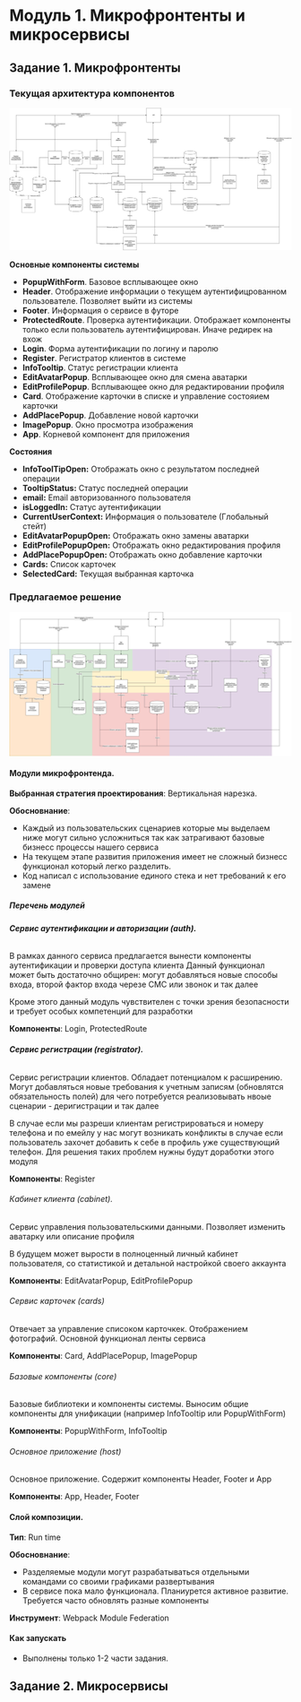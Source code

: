 # Модуль 1. Микрофронтенты и микросервисы

## Задание 1. Микрофронтенты

### Текущая архитектура компонентов

![AS](assets/microfront_as.jpg)

**Основные компоненты системы**
- **PopupWithForm**. Базовое всплывающее окно
- **Header**. Отображение информации о текущем аутентифицрованном пользователе. Позволяет выйти из системы
- **Footer**. Информация о сервисе в футоре
- **ProtectedRoute**. Проверка аутентификации. Отображает компоненты только если пользователь аутентифицирован. Иначе редирек на вхож
- **Login**. Форма аутентификации по логину и паролю
- **Register**. Регистратор клиентов в системе
- **InfoTooltip**. Статус регистрации клиента
- **EditAvatarPopup**. Всплывающее окно для смена аватарки
- **EditProfilePopup**. Всплывающее окно для редактировании профиля
- **Card**. Отображение карточки в списке и управление состояием карточки
- **AddPlacePopup**. Добавление новой карточки
- **ImagePopup**. Окно просмотра изображения
- **App**. Корневой компонент для приложения


**Состояния**
- **InfoToolTipOpen:** Отображать окно c результатом последней операции
- **TooltipStatus:** Статус последней операции
- **email:** Email авторизованного пользователя
- **isLoggedIn:** Статус аутентификации
- **CurrentUserContext:** Информация о пользователе (Глобальный стейт)
- **EditAvatarPopupOpen:** Отображать окно замены аватарки
- **EditProfilePopupOpen:** Отображать окно редактирования профиля
- **AddPlacePopupOpen:** Отображать окно добавление карточки
- **Cards:** Список карточек
- **SelectedCard:** Текущая выбранная карточка

### Предлагаемое решение

![AS](assets/microfront_tobe.jpg)

#### **Модули микрофронтенда**. 

**Выбранная стратегия проектирования**: Вертикальная нарезка.

**Обосновнание**:
- Каждый из пользовательских сценариев которые мы выделаем ниже могут сильно усложниться так как затрагивают базовые бизнесс процессы нашего сервиса
- На текущем этапе развития приложения имеет не сложный бизнесс функционал который легко разделить.
- Код написал с использование единого стека и нет требований к его замене

##### Перечень модулей

###### **Сервис аутентификации и авторизации (auth).** 

В рамках данного сервиса предлагается вынести компоненты аутентификации и проверки доступа клиента
Данный функционал может быть достаточно общирен: могут добавляться новые способы входа, второй фактор входа черезе СМС или звонок и так далее 

Кроме этого данный модуль чувствителен с точки зрения безопасности и требует особых компетенций для разработки 

**Компоненты**: Login, ProtectedRoute

###### **Сервис регистрации (registrator).**

Сервис регистрации клиентов. Обладает потенциалом к расширению. Могут добавляться новые требования к учетным записям (обновлятся обязательность полей) для чего потребуется реализовывать нвоые сценарии - деригистрации и так далее

В случае если мы разреши клиентам регистрироваться и номеру телефона и по емейлу у нас могут возникать конфликты в случае если пользователь захочет добавить к себе в профиль уже существующий телефон. Для решения таких проблем нужны будут доработки этого модуля

**Компоненты**: Register

###### Кабинет клиента (cabinet).

Сервис управления пользовательскими данными. Позволяет изменить аватарку или описание профиля

В будущем может вырости в полноценный личный кабинет пользователя, со статистикой и детальной настройкой своего аккаунта

**Компоненты**: EditAvatarPopup, EditProfilePopup

###### Сервис карточек (cards)

Отвечает за управление списоком карточкек. Отображением фотографий. Основной функционал ленты сервиса

**Компоненты**: Card, AddPlacePopup, ImagePopup

###### Базовые компоненты (core)

Базовые библиотеки и компоненты системы. Выносим общие компоненты для унификации (например InfoTooltip или PopupWithForm)

**Компоненты**: PopupWithForm, InfoTooltip

###### Основное приложение (host)

Основное приложение. Содержит компоненты Header, Footer и App

**Компоненты**: App, Header, Footer

#### **Слой композиции**. 

**Тип**: Run time

**Обосновнание**:
- Разделяемые модули могут разрабатываться отдельными командами со своими графиками развертывания
- В сервисе пока мало функционала. Планиурется активное развитие. Требуется часто обновлять разные компоненты

**Инструмент**: Webpack Module Federation

#### Как запускать
- Выполнены только 1-2 части задания. 


## Задание 2. Микросервисы